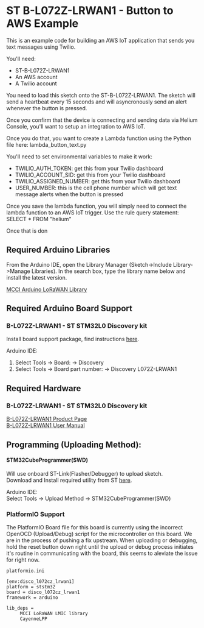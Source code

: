 # ST B-L072Z-LRWAN1 - Button to AWS Example

This is an example code for building an AWS IoT application that sends you text messages using Twilio.

You'll need:
* ST-B-L072Z-LRWAN1
* An AWS account
* A Twilio account

You need to load this sketch onto the ST-B-L072Z-LRWAN1. The sketch will send a heartbeat every 15 seconds and will asyncronously send an alert whenever the button is pressed.

Once you confirm that the device is connecting and sending data via Helium Console, you'll want to setup an integration to AWS IoT.

Once you do that, you want to create a Lambda function using the Python file here: lambda_button_text.py

You'll need to set environmental variables to make it work:
* TWILIO_AUTH_TOKEN: get this from your Twilio dashboard
* TWILIO_ACCOUNT_SID: get this from your Twilio dashboard	
* TWILIO_ASSIGNED_NUMBER: get this from your Twilio dashboard	
* USER_NUMBER‬: this is the cell phone number which will get text message alerts when the button is pressed

Once you save the lambda function, you will simply need to connect the lambda function to an AWS IoT trigger. Use the rule query statement: SELECT * FROM "helium"

Once that is don
## Required Arduino Libraries

From the Arduino IDE, open the Library Manager (Sketch->Include Library->Manage Libraries). In the search box, type the library name below and install the latest version.

[MCCI Arduino LoRaWAN Library](https://github.com/mcci-catena/arduino-lmic)  

## Required Arduino Board Support

### B-L072Z-LRWAN1 - ST STM32L0 Discovery kit  
Install board support package, find instructions [here](https://github.com/stm32duino/Arduino_Core_STM32#getting-started).  

Arduino IDE:  
1. Select Tools -> Board: -> Discovery 
2. Select Tools -> Board part number: -> Discovery L072Z-LRWAN1 

## Required Hardware

### B-L072Z-LRWAN1 - ST STM32L0 Discovery kit

[B-L072Z-LRWAN1 Product Page](https://www.st.com/en/evaluation-tools/b-l072z-lrwan1.html)  
[B-L072Z-LRWAN1 User Manual](https://www.st.com/content/ccc/resource/technical/document/user_manual/group0/ac/62/15/c7/60/ac/4e/9c/DM00329995/files/DM00329995.pdf/jcr:content/translations/en.DM00329995.pdf)  

## Programming (Uploading Method):

#### STM32CubeProgrammer(SWD)
Will use onboard ST-Link(Flasher/Debugger) to upload sketch.  
Download and Install required utility from ST [here](https://www.st.com/en/development-tools/stm32cubeprog.html).  

Arduino IDE:  
Select Tools -> Upload Method -> STM32CubeProgrammer(SWD)

### PlatformIO Support 

The PlatformIO Board file for this board is currently using the incorrect OpenOCD (Upload/Debug)
script for the microcontroller on this board. We are in the process of pushing a fix upstream. When 
uploading or debugging, hold the reset button down right until the upload or debug process initiates 
it's routine in communicating with the board, this seems to aleviate the issue for right now.

`platformio.ini`
```
[env:disco_l072cz_lrwan1]
platform = ststm32
board = disco_l072cz_lrwan1
framework = arduino

lib_deps =
     MCCI LoRaWAN LMIC library
     CayenneLPP
``` 
